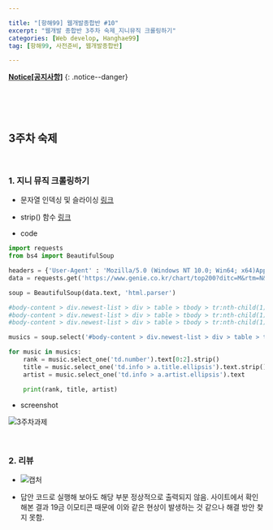 ```yaml
--- 

title: "[항해99] 웹개발종합반 #10" 
excerpt: "웹개발 종합반 3주차 숙제_지니뮤직 크롤링하기" 
categories: [Web develop, Hanghae99]
tag: [항해99, 사전준비, 웹개발종합반] 

---
```


**[Notice[공지사항]](https://lilclown97.github.io/notice/Notice1/)**
{: .notice--danger}

<br><br><br>

## 3주차 숙제

<br>

### 1. 지니 뮤직 크롤링하기

- 문자열 인덱싱 및 슬라이싱 [링크](https://securityspecialist.tistory.com/60)
- strip() 함수 [링크](https://blockdmask.tistory.com/568)

- code

```python
import requests
from bs4 import BeautifulSoup

headers = {'User-Agent' : 'Mozilla/5.0 (Windows NT 10.0; Win64; x64)AppleWebKit/537.36 (KHTML, like Gecko) Chrome/73.0.3683.86 Safari/537.36'}
data = requests.get('https://www.genie.co.kr/chart/top200?ditc=M&rtm=N&ymd=20210701',headers=headers)

soup = BeautifulSoup(data.text, 'html.parser')

#body-content > div.newest-list > div > table > tbody > tr:nth-child(1) > td.info > a.title.ellipsis
#body-content > div.newest-list > div > table > tbody > tr:nth-child(1) > td.number
#body-content > div.newest-list > div > table > tbody > tr:nth-child(1) > td.info > a.artist.ellipsis

musics = soup.select('#body-content > div.newest-list > div > table > tbody > tr')

for music in musics:
    rank = music.select_one('td.number').text[0:2].strip()
    title = music.select_one('td.info > a.title.ellipsis').text.strip()
    artist = music.select_one('td.info > a.artist.ellipsis').text

    print(rank, title, artist)
```

- screenshot

![3주차과제](https://user-images.githubusercontent.com/98236458/165101299-d3a12b9a-a65b-4e54-8a99-8ee7395d2f7d.PNG)

<br>

### 2. 리뷰

- ![캡처](https://user-images.githubusercontent.com/98236458/165101854-fe669553-33b1-491d-8066-bfd560f007fb.PNG)

- 답안 코드로 실행해 보아도 해당 부분 정상적으로 출력되지 않음. 사이트에서 확인해본 결과 19금 이모티콘 때문에 이와 같은 현상이 발생하는 것 같으나 해결 방안 찾지 못함.